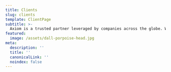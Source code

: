 ```yaml
---
title: Clients
slug: clients
template: ClientPage
subtitle: >-
  Axiom is a trusted partner leveraged by companies across the globe. We work across both public and private sectors to deliver robust solutions in a variety of target areas.
featured: 
  image: /assets/dall-porpoise-head.jpg
meta:
  description: ''
  title: ''
  canonicalLink: ''
  noindex: false
---
```


